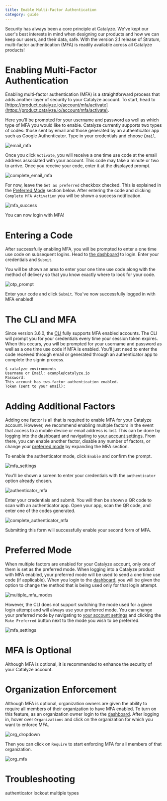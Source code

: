 ```yaml
---
title: Enable Multi-Factor Authentication
category: guide
---
```


Security has always been a core principle at Catalyze. We've kept our user's best interests in mind when designing our products and how we can keep our users, and their data, safe. With the version 2.1 release of Stratum, multi-factor authentication (MFA) is readily available across all Catalyze products!

# Enabling Multi-Factor Authentication

Enabling multi-factor authentication (MFA) is a straightforward process that adds another layer of security to your Catalyze account. To start, head to [https://product.catalyze.io/account/mfa/activate](https://product.catalyze.io/account/mfa/activate).

Here you'll be prompted for your username and password as well as which type of MFA you would like to enable. Catalyze currently supports two types of codes: those sent by email and those generated by an authenticator app such as Google Authenticator. Type in your credentials and choose `Email`.

![email_mfa](../images/email_mfa.png)

Once you click `Activate`, you will receive a one time use code at the email address associated with your account. This code may take a minute or two to arrive. Once you receive your code, enter it at the displayed prompt.

![complete_email_mfa](../images/complete_email_mfa.png)

For now, leave the `Set as preferred` checkbox checked. This is explained in the [Preferred Mode](#preferred-mode) section below. After entering the code and clicking `Complete MFA Activation` you will be shown a success notification.

![mfa_success](../images/mfa_success.png)

You can now login with MFA!

# Entering a Code

After successfully enabling MFA, you will be prompted to enter a one time use code on subsequent logins. Head to [the dashboard](https://product.catalyze.io/account) to login. Enter your credentials and `Submit`.

You will be shown an area to enter your one time use code along with the method of delivery so that you know exactly where to look for your code.

![otp_prompt](../images/otp_prompt.png)

Enter your code and click `Submit`. You've now successfully logged in with MFA enabled!

# The CLI and MFA

Since version 3.6.0, the [CLI](https://github.com/catalyzeio/cli) fully supports MFA enabled accounts. The CLI will prompt you for your credentials every time your session token expires. When this occurs, you will be prompted for your username and password as well as a one time use code if MFA is enabled. You'll just need to enter the code received through email or generated through an authenticator app to complete the signin process.

```
$ catalyze environments
Username or Email: example@catalyze.io
Password:
This account has two-factor authentication enabled.
Token (sent to your email):
```

# Adding Additional Factors

Adding one factor is all that is required to enable MFA for your Catalyze account. However, we recommend enabling multiple factors in the event that access to a mobile device or email address is lost. This can be done by logging into the [dashboard](https://product.catalyze.io/account) and navigating to [your account settings](https://product.catalyze.io/account/view). From there, you can enable another factor, disable any number of factors, or change your [preferred mode](#preferred-mode) by expanding the MFA section.

To enable the authenticator mode, click `Enable` and confirm the prompt.

![mfa_settings](../images/mfa_settings.png)

You'll be shown a screen to enter your credentials with the `authenticator` option already chosen.

![authenticator_mfa](../images/authenticator_mfa.png)

Enter your credentials and submit. You will then be shown a QR code to scan with an authenticator app. Open your app, scan the QR code, and enter one of the codes generated.

![complete_authenticator_mfa](../images/complete_authenticator_mfa.png)

Submitting this form will successfully enable your second form of MFA.

# Preferred Mode

When multiple factors are enabled for your Catalyze account, only one of them is set as the preferred mode. When logging into a Catalyze product with MFA enabled, your preferred mode will be used to send a one time use code (if applicable). When you login to the [dashboard](https://product.catalyze.io/account), you will be given the option to change the method that is being used only for that login attempt.

![multiple_mfa_modes](../images/multiple_mfa_modes.png)

However, the CLI does not support switching the mode used for a given login attempt and will always use your preferred mode. You can change your preferred mode by navigating to [your account settings](https://product.catalyze.io/account/view) and clicking the `Make Preferred` button next to the mode you wish to be preferred.

![mfa_settings](../images/mfa_settings.png)

# MFA is Optional

Although MFA is optional, it is recommended to enhance the security of your Catalyze account.

# Organization Enforcement

Although MFA is optional, organization owners are given the ability to require all members of their organization to have MFA enabled. To turn on this feature, as an organization owner login to the [dashboard](https://product.catalyze.io/account). After logging in, hover over `Organizations` and click on the organization for which you want to enforce MFA.

![org_dropdown](../images/org_dropdown.png)

Then you can click on `Require` to start enforcing MFA for all members of that organization.

![org_mfa](../images/org_mfa.png)

# Troubleshooting

authenticator lockout
multiple types

